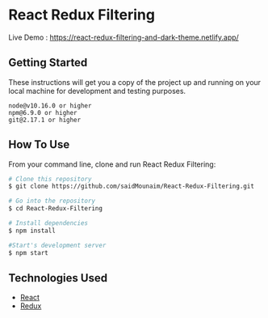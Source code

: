 # React Redux Filtering

Live Demo  :  https://react-redux-filtering-and-dark-theme.netlify.app/

## Getting Started

These instructions will get you a copy of the project up and running on your local machine for development and testing purposes.

```
node@v10.16.0 or higher
npm@6.9.0 or higher
git@2.17.1 or higher
```

## How To Use

From your command line, clone and run React Redux Filtering:

```bash
# Clone this repository
$ git clone https://github.com/saidMounaim/React-Redux-Filtering.git

# Go into the repository
$ cd React-Redux-Filtering

# Install dependencies
$ npm install

#Start's development server
$ npm start
```

## Technologies Used

-   [React](https://reactjs.org/)
-   [Redux](https://redux.js.org/)
